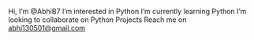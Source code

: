 Hi, I’m @AbhiB7
I’m interested in Python
I’m currently learning Python
I’m looking to collaborate on Python Projects
Reach me on abhi130501@gmail.com
